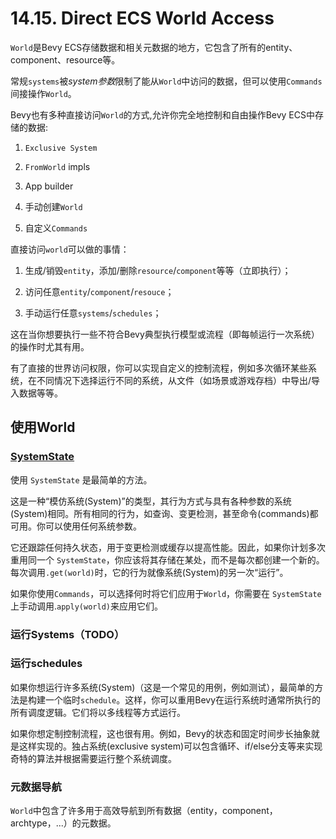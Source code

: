 # 14.15. Direct ECS World Access

`World`是Bevy ECS存储数据和相关元数据的地方，它包含了所有的entity、component、resource等。

常规`systems`被*system参数*限制了能从`World`中访问的数据，但可以使用`Commands`间接操作`World`。

Bevy也有多种直接访问`World`的方式,允许你完全地控制和自由操作Bevy ECS中存储的数据:

1. `Exclusive System`

2. `FromWorld` impls

3. App builder

4. 手动创建`World`

5. 自定义`Commands`

直接访问`world`可以做的事情：

1. 生成/销毁`entity`，添加/删除`resource`/`component`等等（立即执行）；

2. 访问任意`entity`/`component`/`resouce`；

3. 手动运行任意`systems`/`schedules`；

这在当你想要执行一些不符合Bevy典型执行模型或流程（即每帧运行一次系统）的操作时尤其有用。

有了直接的世界访问权限，你可以实现自定义的控制流程，例如多次循环某些系统，在不同情况下选择运行不同的系统，从文件（如场景或游戏存档）中导出/导入数据等等。

## 使用World

### [SystemState](https://docs.rs/bevy/latest/bevy/ecs/system/struct.SystemState.html#impl-FromWorld-for-SystemState%3CParam%3E)

使用 `SystemState` 是最简单的方法。

这是一种“模仿系统(System)”的类型，其行为方式与具有各种参数的系统(System)相同。所有相同的行为，如查询、变更检测，甚至命令(commands)都可用。你可以使用任何系统参数。

它还跟踪任何持久状态，用于变更检测或缓存以提高性能。因此，如果你计划多次重用同一个 `SystemState`，你应该将其存储在某处，而不是每次都创建一个新的。每次调用`.get(world)`时，它的行为就像系统(System)的另一次“运行”。

如果你使用`Commands`，可以选择何时将它们应用于`World`，你需要在 `SystemState` 上手动调用.`apply(world)`来应用它们。


### 运行Systems（TODO）

### 运行schedules

如果你想运行许多系统(System)（这是一个常见的用例，例如测试），最简单的方法是构建一个临时`schedule`。这样，你可以重用Bevy在运行系统时通常所执行的所有调度逻辑。它们将以多线程等方式运行。

如果你想定制控制流程，这也很有用。例如，Bevy的状态和固定时间步长抽象就是这样实现的。独占系统(exclusive system)可以包含循环、if/else分支等来实现奇特的算法并根据需要运行整个系统调度。

### 元数据导航

`World`中包含了许多用于高效导航到所有数据（entity，component，archtype，...）的元数据。